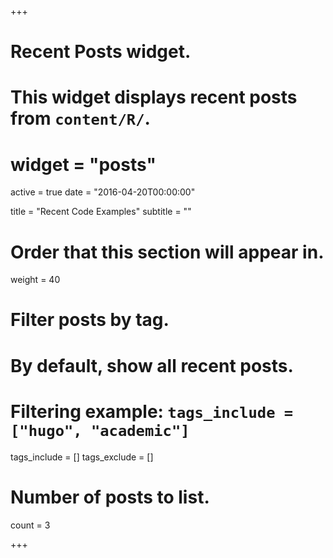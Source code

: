 +++
# Recent Posts widget.
# This widget displays recent posts from `content/R/`.
# widget = "posts"
active = true
date = "2016-04-20T00:00:00"

title = "Recent Code Examples"
subtitle = ""

# Order that this section will appear in.
weight = 40

# Filter posts by tag.
#  By default, show all recent posts.
#  Filtering example: `tags_include = ["hugo", "academic"]`
tags_include = []
tags_exclude = []

# Number of posts to list.
count = 3

+++

